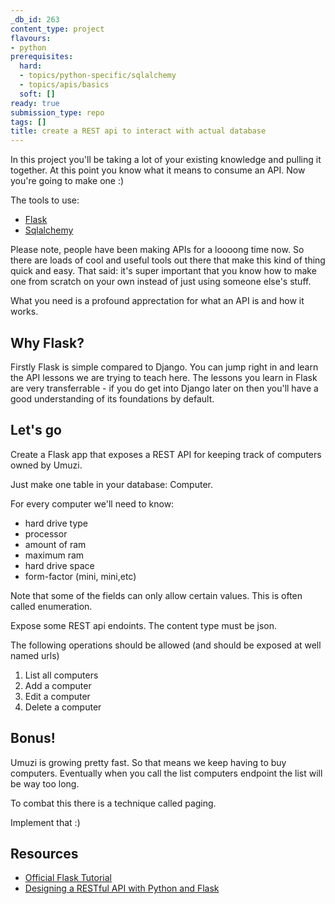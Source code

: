 ```yaml
---
_db_id: 263
content_type: project
flavours:
- python
prerequisites:
  hard:
  - topics/python-specific/sqlalchemy
  - topics/apis/basics
  soft: []
ready: true
submission_type: repo
tags: []
title: create a REST api to interact with actual database
---
```


In this project you'll be taking a lot of your existing knowledge and pulling it together. At this point you know what it means to consume an API. Now you're going to make one :)

The tools to use:

- [Flask](https://palletsprojects.com/p/flask/)
- [Sqlalchemy](https://www.sqlalchemy.org/)

Please note, people have been making APIs for a loooong time now. So there are loads of cool and useful tools out there that make this kind of thing quick and easy. That said: it's super important that you know how to make one from scratch on your own instead of just using someone else's stuff.

What you need is a profound apprectation for what an API is and how it works.

## Why Flask?

Firstly Flask is simple compared to Django. You can jump right in and learn the API lessons we are trying to teach here. The lessons you learn in Flask are very transferrable - if you do get into Django later on then you'll have a good understanding of its foundations by default. 

## Let's go

Create a Flask app that exposes a REST API for keeping track of computers owned by Umuzi.

Just make one table in your database: Computer.

For every computer we'll need to know:

- hard drive type
- processor
- amount of ram
- maximum ram
- hard drive space
- form-factor (mini, mini,etc)

Note that some of the fields can only allow certain values. This is often called enumeration. 

Expose some REST api endoints. The content type must be json.

The following operations should be allowed (and should be exposed at well named urls)

1. List all computers
2. Add a computer
3. Edit a computer
4. Delete a computer

## Bonus!

Umuzi is growing pretty fast. So that means we keep having to buy computers. Eventually when you call the list computers endpoint the list will be way too long.

To combat this there is a technique called paging.

Implement that :)

## Resources

- [Official Flask Tutorial](https://flask.palletsprojects.com/en/1.1.x/)
- [Designing a RESTful API with Python and Flask](https://blog.miguelgrinberg.com/post/designing-a-restful-api-with-python-and-flask)